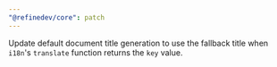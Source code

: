 ```yaml
---
"@refinedev/core": patch
---
```


Update default document title generation to use the fallback title when `i18n`'s `translate` function returns the `key` value.
